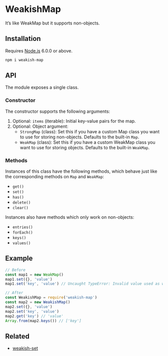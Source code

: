 # WeakishMap

It’s like WeakMap but it supports non-objects.

## Installation

Requires [Node.js](https://nodejs.org/) 6.0.0 or above.

```bash
npm i weakish-map
```

## API

The module exposes a single class.

### Constructor

The constructor supports the following arguments:

1. Optional: `items` (iterable): Initial key-value pairs for the map.
2. Optional: Object argument:
    * `StrongMap` (class): Set this if you have a custom Map class you want to use for storing non-objects. Defaults to the built-in `Map`.
    * `WeakMap` (class): Set this if you have a custom WeakMap class you want to use for storing objects. Defaults to the built-in `WeakMap`.

### Methods

Instances of this class have the following methods, which behave just like the corresponding methods on `Map` and `WeakMap`:

* `get()`
* `set()`
* `has()`
* `delete()`
* `clear()`

Instances also have methods which only work on non-objects:

* `entries()`
* `forEach()`
* `keys()`
* `values()`

## Example

```javascript
// Before
const map1 = new WeakMap()
map1.set({}, 'value')
map1.set('key', 'value') // Uncaught TypeError: Invalid value used as weak map key

// After
const WeakishMap = require('weakish-map')
const map2 = new WeakishMap()
map2.set({}, 'value')
map2.set('key', 'value')
map2.get('key') // 'value'
Array.from(map2.keys()) // ['key']
```

## Related

* [weakish-set](https://github.com/lamansky/weakish-set)
